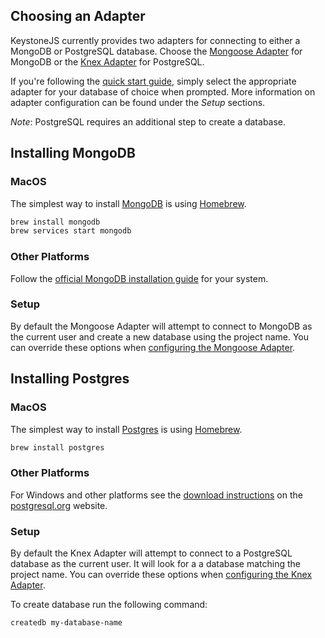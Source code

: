 <!--[meta]
section: quick-start
title: Database Setup and Adapters
[meta]-->

## Choosing an Adapter

KeystoneJS currently provides two adapters for connecting to either a MongoDB or PostgreSQL database. Choose the [Mongoose Adapter](/keystone-alpha/adapter-mongoose/) for MongoDB or the [Knex Adapter](/keystone-alpha/adapter-knex/) for PostgreSQL.

If you're following the [quick start guide](/quick-start/adapters), simply select the appropriate adapter for your database of choice when prompted. More information on adapter configuration can be found under the *Setup* sections.

_Note_: PostgreSQL requires an additional step to create a database.

## Installing MongoDB

### MacOS

The simplest way to install [MongoDB](https://www.mongodb.com/) is using [Homebrew](https://brew.sh/).

```sh
brew install mongodb
brew services start mongodb
```

### Other Platforms

Follow the [official MongoDB installation guide](https://www.mongodb.com/download-center/community) for your system.

### Setup

By default the Mongoose Adapter will attempt to connect to MongoDB as the current user and create a new database using the project name. You can override these options when [configuring the Mongoose Adapter](/keystone-alpha/adapter-mongoose/).

## Installing Postgres

### MacOS

The simplest way to install [Postgres](https://www.postgresql.org/) is using [Homebrew](https://brew.sh/).

```sh
brew install postgres
```

### Other Platforms

For Windows and other platforms see the [download instructions](https://www.postgresql.org/download/) on the [postgresql.org](https://postgresql.org) website.

### Setup

By default the Knex Adapter will attempt to connect to a PostgreSQL database as the current user. It will look for a a database matching the project name. You can override these options when [configuring the Knex Adapter](/keystone-alpha/adapter-knex/).

To create database run the following command:

```sh
createdb my-database-name
```
